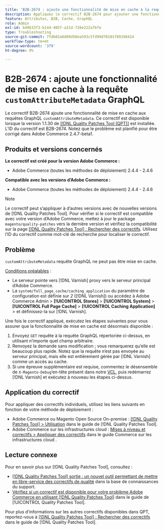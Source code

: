 ```yaml
---
title: 'B2B-2674 : ajoute une fonctionnalité de mise en cache à la requête GraphQL customAttributeMetadata'
description: Appliquez le correctif B2B-2674 pour ajouter une fonctionnalité de mise en cache à la requête GraphQL customAttributeMetadata.
feature: Attributes, B2B, Cache, GraphQL
role: Admin
exl-id: b49633f3-b144-405f-a21d-726e222a7bfe
type: Troubleshooting
source-git-commit: 7fdb02a6d89d50ea593c5fd99d78101f89198424
workflow-type: tm+mt
source-wordcount: '379'
ht-degree: 0%

---
```


# B2B-2674 : ajoute une fonctionnalité de mise en cache à la requête `customAttributeMetadata` GraphQL

Le correctif B2B-2674 ajoute une fonctionnalité de mise en cache aux requêtes GraphQL `customAttributeMetadata`. Ce correctif est disponible lorsque la version 1.1.30 de [[!DNL Quality Patches Tool (QPT)]](https://experienceleague.adobe.com/en/docs/commerce-operations/tools/quality-patches-tool/quality-patches-tool-to-self-serve-quality-patches) est installée. L’ID du correctif est B2B-2674. Notez que le problème est planifié pour être corrigé dans Adobe Commerce 2.4.7-beta1.

## Produits et versions concernés

**Le correctif est créé pour la version Adobe Commerce :**

* Adobe Commerce (toutes les méthodes de déploiement) 2.4.4 - 2.4.6

**Compatible avec les versions d’Adobe Commerce :**

* Adobe Commerce (toutes les méthodes de déploiement) 2.4.4 - 2.4.6

>[!NOTE]
>
>Le correctif peut s’appliquer à d’autres versions avec de nouvelles versions de [!DNL Quality Patches Tool]. Pour vérifier si le correctif est compatible avec votre version d’Adobe Commerce, mettez à jour le package `magento/quality-patches` vers la dernière version et vérifiez la compatibilité sur la page [[!DNL Quality Patches Tool] : Rechercher des correctifs](https://experienceleague.adobe.com/tools/commerce-quality-patches/index.html). Utilisez l’ID du correctif comme mot-clé de recherche pour localiser le correctif.

## Problème

`customAttributeMetadata` requête GraphQL ne peut pas être mise en cache.

<u>Conditions préalables</u> :

* Le serveur pointe vers [!DNL Varnish] proxy vers le serveur principal d’Adobe Commerce.
* La `system/full_page_cache/caching_application` du paramètre de configuration est définie sur *2* ([!DNL Varnish]) ou accédez à Adobe Commerce Admin > **[!UICONTROL Stores]** > **[!UICONTROL System]** > **[!UICONTROL Full Page Cache]** > **[!UICONTROL Caching Application]** > et définissez-la sur [!DNL Varnish].

Une fois le correctif appliqué, exécutez les étapes suivantes pour vous assurer que la fonctionnalité de mise en cache est désormais disponible :

1. Envoyez `GET` requête à la requête GraphQL répertoriée ci-dessus, en utilisant n’importe quel champ arbitraire.
1. Renvoyez la demande sans modification ; vous remarquerez qu’elle est beaucoup plus rapide. Notez que la requête n’est pas envoyée au serveur principal, mais elle est entièrement gérée par [!DNL Varnish] comme un accès au cache.
1. Si une épreuve supplémentaire est requise, commentez le désensemble de `X-Magento-Debug`’en-tête présent dans notre [VCL](https://github.com/magento/magento2/blob/2.4-develop/app/code/Magento/PageCache/etc/varnish6.vcl#L239), puis redémarrez [!DNL Varnish] et exécutez à nouveau les étapes ci-dessus.

## Application du correctif

Pour appliquer des correctifs individuels, utilisez les liens suivants en fonction de votre méthode de déploiement :

* Adobe Commerce ou Magento Open Source On-premise : [[!DNL Quality Patches Tool] > Utilisation](/help/tools/quality-patches-tool/usage.md) dans le guide de [!DNL Quality Patches Tool].
* Adobe Commerce sur les infrastructures cloud : [Mises à niveau et correctifs > Appliquer des correctifs](https://experienceleague.adobe.com/docs/commerce-cloud-service/user-guide/develop/upgrade/apply-patches.html) dans le guide Commerce sur les infrastructures cloud .

## Lecture connexe

Pour en savoir plus sur [!DNL Quality Patches Tool], consultez :

* [[!DNL Quality Patches Tool] sortie : un nouvel outil permettant de mettre en libre-service des correctifs de qualité](https://experienceleague.adobe.com/en/docs/commerce-operations/tools/quality-patches-tool/quality-patches-tool-to-self-serve-quality-patches) dans la base de connaissances du support.
* [Vérifiez si un correctif est disponible pour votre problème Adobe Commerce en utilisant [!DNL Quality Patches Tool]](/help/tools/quality-patches-tool/patches-available-in-qpt/check-patch-for-magento-issue-with-magento-quality-patches.md) dans le guide de [!UICONTROL Quality Patches Tool].


Pour plus d’informations sur les autres correctifs disponibles dans QPT, reportez-vous à [[!DNL Quality Patches Tool] : Rechercher des correctifs](https://experienceleague.adobe.com/tools/commerce-quality-patches/index.html) dans le guide de [!DNL Quality Patches Tool].
